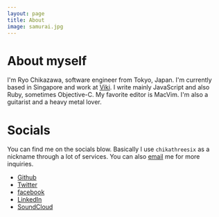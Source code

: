 ```yaml
---
layout: page
title: About
image: samurai.jpg
---
```


# About myself

I\'m Ryo Chikazawa, software engineer from Tokyo, Japan. I\'m currently based in Singapore and work at [Viki](http://www.viki.com/). I write mainly JavaScript and also Ruby, sometimes Objective-C. My favorite editor is MacVim. I\'m also a guitarist and a heavy metal lover.

# Socials
You can find me on the socials blow. Basically I use `chikathreesix` as a nickname through a lot of services. You can also [email](mailto:chikathreesix@gmail.com) me for more inquiries.

- [Github](https://github.com/chikathreesix)
- [Twitter](https://twitter.com/chikathreesix)
- [facebook](https://www.facebook.com/ryo.chikazawa)
- [LinkedIn](https://www.linkedin.com/pub/ryo-chikazawa/49/337/15)
- [SoundCloud](https://soundcloud.com/chikathreesix)
